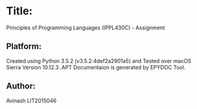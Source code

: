 # Title:
Principles of Programming Languages (IPPL430C) - Assignment

## Platform:
Created using Python 3.5.2 (v3.5.2:4def2a2901a5) and Tested over macOS Sierra Version 10.12.3 .APT Documentaion is generated by EPYDOC Tool.

## Author:
Avinash
LIT2015046
